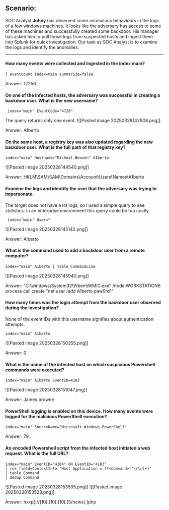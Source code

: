 ## Scenario: 

SOC Analyst **Johny** has observed some anomalous behaviours in the logs of a few windows machines. It looks like the adversary has access to some of these machines and successfully created some backdoor. His manager has asked him to pull those logs from suspected hosts and ingest them into Splunk for quick investigation. Our task as SOC Analyst is to examine the logs and identify the anomalies.

---
#### How many events were collected and Ingested in the index **main**?  

	| eventcount index=main summarize=false

Answer: 12256
#### On one of the infected hosts, the adversary was successful in creating a backdoor user. What is the new username?  

	 index="main" EventCode="4720"

The query returns only one event. ![[Pasted image 20250328142908.png]]

Answer: A1berto
#### On the same host, a registry key was also updated regarding the new backdoor user. What is the full path of that registry key?

	index="main" Hostname="Micheal.Beaven" A1berto

![[Pasted image 20250328144540.png]]

Answer: HKLM\SAM\SAM\Domains\Account\Users\Names\A1berto
#### Examine the logs and identify the user that the adversary was trying to impersonate.

The target does not have a lot logs, so I used a simple query to see statistics. In an enterprise environment this query could be too costly.

	 index="main" User=*

![[Pasted image 20250328145142.png]]

Answer: Alberto
#### What is the command used to add a backdoor user from a remote computer?  

	index="main" A1berto | table CommandLine
	
![[Pasted image 20250328145940.png]]

Answer: "C:\windows\System32\Wbem\WMIC.exe" /node:WORKSTATION6 process call create "net user /add A1berto paw0rd1"
#### How many times was the login attempt from the backdoor user observed during the investigation?

None of the event IDs with this username signifies about authentication attempts.

	index="main" A1berto 

![[Pasted image 20250328150355.png]]

Answer: 0
#### What is the name of the infected host on which suspicious Powershell commands were executed?

	index="main" A1berto EventID=4103

![[Pasted image 20250328151047.png]]

Answer: James.browne
#### PowerShell logging is enabled on this device. How many events were logged for the malicious PowerShell execution?

	index="main" SourceName="Microsoft-Windows-PowerShell"

Answer: 79
#### An encoded Powershell script from the infected host initiated a web request. What is the full URL?

	index="main" EventID="4104" OR EventID="4103" 
	| rex field=ContextInfo "Host Application = (?<Command>[^\r\n]+)"
	| table Command
	| dedup Command

![[Pasted image 20250328153505.png]]
![[Pasted image 20250328153528.png]]

Answer: hxxp[://]10[.]10[.]10[.]5/news[.]php
